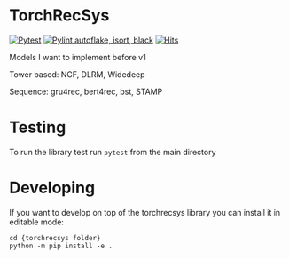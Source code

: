 # TorchRecSys

[![Pytest](https://github.com/jiwidi/torchrecsys/actions/workflows/pytest.yml/badge.svg)](https://github.com/jiwidi/torchrecsys/actions/workflows/pytest.yml)
[![Pylint autoflake, isort, black](https://github.com/jiwidi/torchrecsys/actions/workflows/linting.yml/badge.svg)](https://github.com/jiwidi/torchrecsys/actions/workflows/linting.yml)
[![Hits](https://hits.seeyoufarm.com/api/count/incr/badge.svg?url=https%3A%2F%2Fgithub.com%2Fjiwidi%2Ftorchrecsys&count_bg=%2379C83D&title_bg=%23555555&icon=&icon_color=%23E7E7E7&title=hits&edge_flat=false)](https://hits.seeyoufarm.com)

Models I want to implement before v1


Tower based: NCF, DLRM, Widedeep

Sequence: gru4rec, bert4rec, bst, STAMP



# Testing
To run the library test run `pytest` from the main directory

# Developing
If you want to develop on top of the torchrecsys library you can install it in editable mode:
```
cd {torchrecsys folder}
python -m pip install -e .
```
